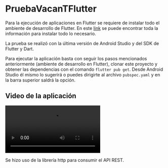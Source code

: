 # PruebaVacanTFlutter

Para la ejecución de aplicaciones en Flutter se requiere de instalar todo el ambiente de desarrollo de Flutter. En este [link](https://flutter.dev/docs/get-started/install) se puede encontrar toda la información para instalar todo lo necesario.

La prueba se realizó con la última versión de Android Studio y del SDK de Flutter y Dart.

Para ejecutar la aplicación basta con seguir los pasos mencionados anteriormente (ambiente de desarrollo en Flutter), clonar este proyecto y  obtener las dependencias con el comando `flutter pub get`. Desde Android Studio él mismo lo sugerirá o puedes dirigirte al archivo `pubspec.yaml` y en la barra superior saldrá la opción.

## Video de la aplicación 
![Video aplicación](https://github.com/jpsanmiguel/PruebaVacanTFlutter/blob/master/Video%20Test.mp4)

Se hizo uso de la librería http para consumir el API REST.
